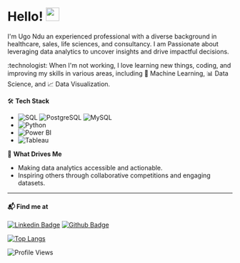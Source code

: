 # Hello! <img src="https://raw.githubusercontent.com/ugondu/ugondu/master/wave.gif" width="30px">
<p>I'm Ugo Ndu an experienced professional with a diverse background in healthcare, sales, life sciences, and consultancy.  I am Passionate about leveraging data analytics to uncover insights and drive impactful decisions.</p>

<p>:technologist: When I'm not working, I love learning new things, coding, and improving my skills in various areas, including 🧠 Machine Learning, 📊 Data Science, and 📈 Data Visualization.</p>

🛠️ **Tech Stack**  
- ![SQL](https://img.shields.io/badge/-SQL-%2300758f) ![PostgreSQL](https://img.shields.io/badge/-PostgreSQL-%23336791) ![MySQL](https://img.shields.io/badge/-MySQL-%234479a1)  
- ![Python](https://img.shields.io/badge/-Python-%233776ab)  
- ![Power BI](https://img.shields.io/badge/-Power%20BI-%23f2c811)  
- ![Tableau](https://img.shields.io/badge/-Tableau-%23e97627) 

🌟 **What Drives Me**  
- Making data analytics accessible and actionable.  
- Inspiring others through collaborative competitions and engaging datasets. 

----

#### 📬 Find me at
[![Linkedin Badge](https://img.shields.io/badge/-LinkedIn-blue?style=flat-square&logo=Linkedin&logoColor=white&link=https://www.linkedin.com/in/ugondu)](https://www.linkedin.com/in/ugondu)
[![Github Badge](http://img.shields.io/badge/-Github-black?style=flat-square&logo=github&link=https://github.com/ugondu/)](https://github.com/ugondu) 


[![Top Langs](https://github-readme-stats.vercel.app/api/top-langs/?username=ugondu&layout=compact)](https://github.com/ugondu/github-readme-stats)

![Profile Views](https://komarev.com/ghpvc/?username=ugondu)
